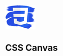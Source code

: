 <img width="96" src="https://github.com/Gigabyte5671/CSS-Canvas/blob/2c5f6ab35b46c7e212428e099a6f75e32f5784b3/src/assets/logo-small.webp">

# CSS Canvas
